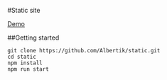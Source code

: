 #Static site

[Demo](https://devbridge-avrmtcyrwd.now.sh/)

##Getting started

``` shell
git clone https://github.com/Albertik/static.git
cd static
npm install
npm run start
```
